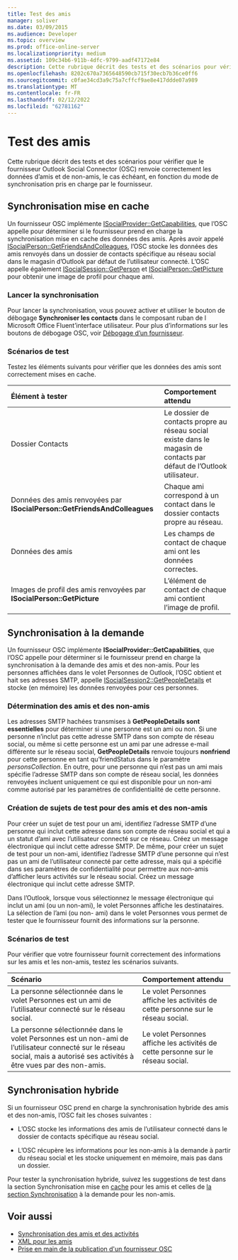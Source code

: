```yaml
---
title: Test des amis
manager: soliver
ms.date: 03/09/2015
ms.audience: Developer
ms.topic: overview
ms.prod: office-online-server
ms.localizationpriority: medium
ms.assetid: 109c34b6-911b-4dfc-9799-aadf47172e84
description: Cette rubrique décrit des tests et des scénarios pour vérifier que le fournisseur Outlook Social Connector (OSC) renvoie correctement les données d’amis et de non-amis, le cas échéant, en fonction du mode de synchronisation pris en charge par le fournisseur.
ms.openlocfilehash: 8202c670a7365648590cb715f30ecb7b36ce0ff6
ms.sourcegitcommit: c0fae34cd3a9c75a7cffcf9ae8e417ddde07a989
ms.translationtype: MT
ms.contentlocale: fr-FR
ms.lasthandoff: 02/12/2022
ms.locfileid: "62781162"
---
```

# <a name="testing-friends"></a>Test des amis

Cette rubrique décrit des tests et des scénarios pour vérifier que le fournisseur Outlook Social Connector (OSC) renvoie correctement les données d’amis et de non-amis, le cas échéant, en fonction du mode de synchronisation pris en charge par le fournisseur.

<a name="olosc_TestingFriends_CachedSync"> </a>

## <a name="cached-synchronization"></a>Synchronisation mise en cache

Un fournisseur OSC implémente [ISocialProvider::GetCapabilities](isocialprovider-getcapabilities.md), que l’OSC appelle pour déterminer si le fournisseur prend en charge la synchronisation mise en cache des données des amis. Après avoir appelé [ISocialPerson::GetFriendsAndColleagues](isocialperson-getfriendsandcolleagues.md), l’OSC stocke les données des amis renvoyés dans un dossier de contacts spécifique au réseau social dans le magasin d’Outlook par défaut de l’utilisateur connecté. L’OSC appelle également [ISocialSession::GetPerson](isocialsession-getperson.md) et [ISocialPerson::GetPicture](isocialperson-getpicture.md) pour obtenir une image de profil pour chaque ami. 
  
### <a name="initiate-synchronization"></a>Lancer la synchronisation

Pour lancer la synchronisation, vous pouvez activer et utiliser le bouton de débogage **Synchroniser les contacts** dans le composant ruban de l Microsoft Office Fluent’interface utilisateur. Pour plus d’informations sur les boutons de débogage OSC, voir [Débogage d’un fournisseur](debugging-a-provider.md). 
  
### <a name="test-scenarios"></a>Scénarios de test

Testez les éléments suivants pour vérifier que les données des amis sont correctement mises en cache.
  
|**Élément à tester**|**Comportement attendu**|
|:-----|:-----|
|Dossier Contacts  <br/> |Le dossier de contacts propre au réseau social existe dans le magasin de contacts par défaut de l’Outlook utilisateur. |
|Données des amis renvoyées par **ISocialPerson::GetFriendsAndColleagues** <br/> |Chaque ami correspond à un contact dans le dossier contacts propre au réseau. |
|Données des amis  <br/> |Les champs de contact de chaque ami ont les données correctes. |
|Images de profil des amis renvoyées par **ISocialPerson::GetPicture** <br/> |L’élément de contact de chaque ami contient l’image de profil. |

<a name="olosc_TestingFriends_OnDemandSync"> </a>

## <a name="on-demand-synchronization"></a>Synchronisation à la demande

Un fournisseur OSC implémente **ISocialProvider::GetCapabilities**, que l’OSC appelle pour déterminer si le fournisseur prend en charge la synchronisation à la demande des amis et des non-amis. Pour les personnes affichées dans le volet Personnes de Outlook, l’OSC obtient et hait ses adresses SMTP, appelle [ISocialSession2::GetPeopleDetails](isocialsession2-getpeopledetails.md) et stocke (en mémoire) les données renvoyées pour ces personnes. 
  
### <a name="determining-friends-and-non-friends"></a>Détermination des amis et des non-amis

Les adresses SMTP hachées transmises à **GetPeopleDetails sont essentielles** pour déterminer si une personne est un ami ou non. Si une personne n’inclut pas cette adresse SMTP dans son compte de réseau social, ou même si cette personne est un ami par une adresse e-mail différente sur le réseau social, **GetPeopleDetails** renvoie toujours **nonfriend** pour cette personne en tant qu’friendStatus dans le paramètre _personsCollection_. En outre, pour une personne qui n’est pas un ami mais spécifie l’adresse SMTP dans son compte de réseau social, les données renvoyées incluent uniquement ce qui est disponible pour un non-ami comme autorisé par les paramètres de confidentialité de cette personne. 
  
### <a name="creating-test-subjects-for-friends-and-non-friends"></a>Création de sujets de test pour des amis et des non-amis

Pour créer un sujet de test pour un ami, identifiez l’adresse SMTP d’une personne qui inclut cette adresse dans son compte de réseau social et qui a un statut d’ami avec l’utilisateur connecté sur ce réseau. Créez un message électronique qui inclut cette adresse SMTP. De même, pour créer un sujet de test pour un non-ami, identifiez l’adresse SMTP d’une personne qui n’est pas un ami de l’utilisateur connecté par cette adresse, mais qui a spécifié dans ses paramètres de confidentialité pour permettre aux non-amis d’afficher leurs activités sur le réseau social. Créez un message électronique qui inclut cette adresse SMTP. 
  
Dans l’Outlook, lorsque vous sélectionnez le message électronique qui inclut un ami (ou un non-ami), le volet Personnes affiche les destinataires. La sélection de l’ami (ou non- ami) dans le volet Personnes vous permet de tester que le fournisseur fournit des informations sur la personne.
  
### <a name="test-scenarios"></a>Scénarios de test

Pour vérifier que votre fournisseur fournit correctement des informations sur les amis et les non-amis, testez les scénarios suivants.
  
|**Scénario**|**Comportement attendu**|
|:-----|:-----|
|La personne sélectionnée dans le volet Personnes est un ami de l’utilisateur connecté sur le réseau social. |Le volet Personnes affiche les activités de cette personne sur le réseau social. |
|La personne sélectionnée dans le volet Personnes est un non-ami de l’utilisateur connecté sur le réseau social, mais a autorisé ses activités à être vues par des non-amis. |Le volet Personnes affiche les activités de cette personne sur le réseau social. |

<a name="olosc_TestingFriends_OnDemandSync"> </a>

## <a name="hybrid-synchronization"></a>Synchronisation hybride

Si un fournisseur OSC prend en charge la synchronisation hybride des amis et des non-amis, l’OSC fait les choses suivantes : 
  
- L’OSC stocke les informations des amis de l’utilisateur connecté dans le dossier de contacts spécifique au réseau social.
    
- L’OSC récupère les informations pour les non-amis à la demande à partir du réseau social et les stocke uniquement en mémoire, mais pas dans un dossier.
    
Pour tester la synchronisation hybride, suivez les suggestions de test dans la section Synchronisation mise en [cache](#olosc_TestingFriends_CachedSync) pour les amis et celles de [la section Synchronisation](#olosc_TestingFriends_OnDemandSync) à la demande pour les non-amis. 
  
## <a name="see-also"></a>Voir aussi

- [Synchronisation des amis et des activités](synchronizing-friends-and-activities.md) 
- [XML pour les amis](xml-for-friends.md)
- [Prise en main de la publication d'un fournisseur OSC](getting-ready-to-release-an-osc-provider.md)

